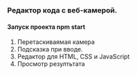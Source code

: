 ###  Редактор кода с веб-камерой.
#### Запуск проекта npm start
1. Перетаскиваямая камера
2. Подсказка при вводе.
3. Редактор для HTML, CSS и JavaScript
4. Просмотр резултьтата

